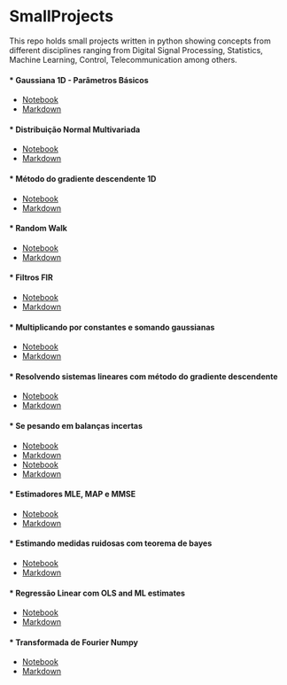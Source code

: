 # SmallProjects

This repo holds small projects written in python showing concepts from different disciplines
ranging from Digital Signal Processing, Statistics, Machine Learning, Control, Telecommunication
among others.

#### * Gaussiana 1D - Parâmetros Básicos
- [Notebook](./Gaussiana_1D-Parametros_básicos/Gaussiana_1D-Parametros_básicos.ipynb)
- [Markdown](./Gaussiana_1D-Parametros_básicos/Gaussiana_1D-Parametros_básicos.md)
#### * Distribuição Normal Multivariada
- [Notebook](./Distribuição_Normal_Multivariada/Distribuição_Normal_Multivariada.ipynb)
- [Markdown](./Distribuição_Normal_Multivariada/Distribuição_Normal_Multivariada.md)
#### * Método do gradiente descendente 1D
- [Notebook](./Método_do_gradiente_descendente_1D/Método_do_gradiente_descendente_1D.ipynb)
- [Markdown](./Método_do_gradiente_descendente_1D/Método_do_gradiente_descendente_1D.md)
#### * Random Walk
- [Notebook](./Random_Walk/Random_Walk.ipynb)
- [Markdown](./Random_Walk/Random_Walk.md)
#### * Filtros FIR
- [Notebook](./Filtros_FIR/Filtros_FIR.ipynb)
- [Markdown](./Filtros_FIR/Filtros_FIR.md)
#### * Multiplicando por constantes e somando gaussianas
- [Notebook](./Multiplicando_por_constantes_e_somando_gaussianas/Multiplicando_por_constantes_e_somando_gaussianas.ipynb)
- [Markdown](./Multiplicando_por_constantes_e_somando_gaussianas/Multiplicando_por_constantes_e_somando_gaussianas.md)
#### * Resolvendo sistemas lineares com método do gradiente descendente
- [Notebook](./Resolvendo_sistemas_lineares_com_método_do_gradiente_descendente/Resolvendo_sistemas_lineares_com_método_do_gradiente_descendente.ipynb)
- [Markdown](./Resolvendo_sistemas_lineares_com_método_do_gradiente_descendente/Resolvendo_sistemas_lineares_com_método_do_gradiente_descendente.md)
#### * Se pesando em balanças incertas
- [Notebook](./Se_pesando_em_uma_balança_incerta_com_MLE/Se_pesando_em_uma_balança_incerta_com_MLE.ipynb)
- [Markdown](./Se_pesando_em_uma_balança_incerta_com_MLE/Se_pesando_em_uma_balança_incerta_com_MLE.md)
- [Notebook](./Se_pesando_em_balanças_incertas/Se_pesando_em_duas_balanças_incertas_com_MLE.ipynb)
- [Markdown](./Se_pesando_em_balanças_incertas/Se_pesando_em_duas_balanças_incertas_com_MLE.md)
#### * Estimadores MLE, MAP e MMSE
- [Notebook](./Estimadores_MLE,_MAP_e_MMSE/Estimadores_MLE,_MAP_e_MMSE.ipynb)
- [Markdown](./Estimadores_MLE,_MAP_e_MMSE/Estimadores_MLE,_MAP_e_MMSE.md)
#### * Estimando medidas ruidosas com teorema de bayes
- [Notebook](./Estimando_medidas_ruidosas_com_teorema_de_bayes/Estimando_medidas_ruidosas_com_teorema_de_bayes.ipynb)
- [Markdown](./Estimando_medidas_ruidosas_com_teorema_de_bayes/Estimando_medidas_ruidosas_com_teorema_de_bayes.md)
#### * Regressão Linear com OLS  and ML estimates
- [Notebook](./Regressão_Linear_com_OLS__and_ML_estimates/Regressão_Linear_com_OLS__and_ML_estimates.ipynb)
- [Markdown](./Regressão_Linear_com_OLS__and_ML_estimates/Regressão_Linear_com_OLS__and_ML_estimates.md)
#### * Transformada de Fourier Numpy
- [Notebook](./Transformada_Fourier_Numpy/Transformada_Fourier_Numpy.ipynb)
- [Markdown](./Transformada_Fourier_Numpy/Transformada_Fourier_Numpy.md)
